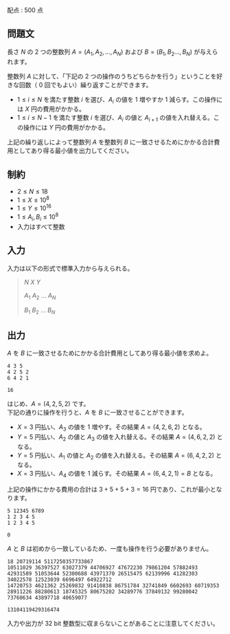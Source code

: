 配点 : $500$ 点

## 問題文

長さ $N$ の $2$ つの整数列 $A = (A_1, A_2, \ldots, A_N)$ および $B = (B_1, B_2 \ldots, B_N)$ が与えられます。

整数列 $A$ に対して、「下記の $2$ つの操作のうちどちらかを行う」ということを好きな回数（ $0$ 回でもよい）繰り返すことができます。

- $1 \leq i \leq N$ を満たす整数 $i$ を選び、$A_i$ の値を $1$ 増やすか $1$ 減らす。この操作には $X$ 円の費用がかかる。
- $1 \leq i \leq N-1$ を満たす整数 $i$ を選び、$A_i$ の値と $A_{i+1}$ の値を入れ替える。この操作には $Y$ 円の費用がかかる。

上記の繰り返しによって整数列 $A$ を整数列 $B$ に一致させるためにかかる合計費用としてあり得る最小値を出力してください。

## 制約

- $2 \leq N \leq 18$
- $1 \leq X \leq 10^8$
- $1 \leq Y \leq 10^{16}$
- $1 \leq A_i, B_i \leq 10^8$
- 入力はすべて整数

## 入力

入力は以下の形式で標準入力から与えられる。

> $N$ $X$ $Y$
> 
> $A_1$ $A_2$ $\ldots$ $A_N$
> 
> $B_1$ $B_2$ $\ldots$ $B_N$

## 出力

$A$ を $B$ に一致させるためにかかる合計費用としてあり得る最小値を求めよ。

```input1
4 3 5
4 2 5 2
6 4 2 1
```

```output1
16
```

はじめ、$A = (4, 2, 5, 2)$ です。<br>
下記の通りに操作を行うと、$A$ を $B$ に一致させることができます。

- $X = 3$ 円払い、$A_3$ の値を $1$ 増やす。その結果 $A = (4, 2, 6, 2)$ となる。
- $Y = 5$ 円払い、$A_2$ の値と $A_3$ の値を入れ替える。その結果 $A = (4, 6, 2, 2)$ となる。
- $Y = 5$ 円払い、$A_1$ の値と $A_2$ の値を入れ替える。その結果 $A = (6, 4, 2, 2)$ となる。
- $X = 3$ 円払い、$A_4$ の値を $1$ 減らす。その結果 $A = (6, 4, 2, 1) = B$ となる。

上記の操作にかかる費用の合計は $3+5+5+3 = 16$ 円であり、これが最小となります。

```input2
5 12345 6789
1 2 3 4 5
1 2 3 4 5
```

```output2
0
```

$A$ と $B$ は初めから一致しているため、一度も操作を行う必要がありません。

```input3
18 20719114 5117250357733867
10511029 36397527 63027379 44706927 47672230 79861204 57882493 42931589 51053644 52300688 43971370 26515475 62139996 41282303 34022578 12523039 6696497 64922712
14720753 4621362 25269832 91410838 86751784 32741849 6602693 60719353 28911226 88280613 18745325 80675202 34289776 37849132 99280042 73760634 43897718 40659077
```

```output3
13104119429316474
```

入力や出力が $32$ bit 整数型に収まらないことがあることに注意してください。